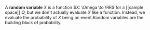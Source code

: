A **random variable** $X$ is a function $X: \Omega \to \RR$ for a [[sample space]] $\Omega$, but we don't actually evaluate $X$ like a function. Instead, we evaluate the probability of $X$ being an event.Random variables are the building block of probability. 